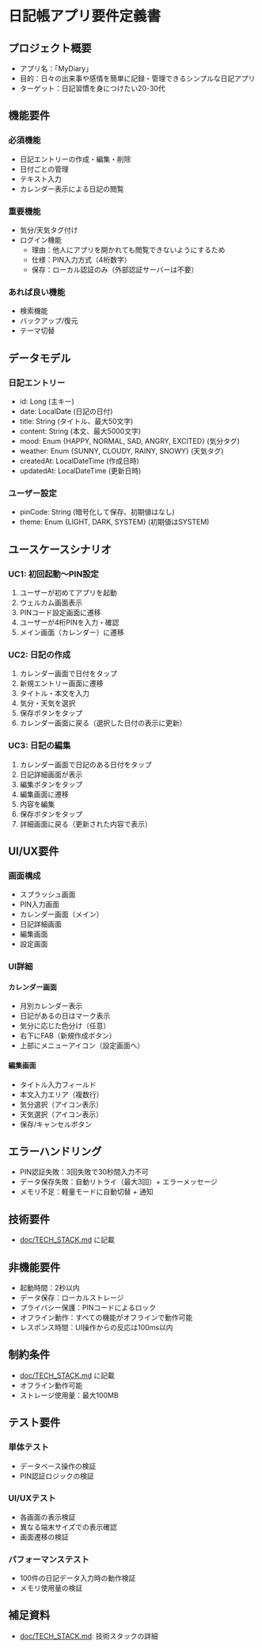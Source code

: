 # 日記帳アプリ要件定義書

## プロジェクト概要
- アプリ名：「MyDiary」
- 目的：日々の出来事や感情を簡単に記録・管理できるシンプルな日記アプリ
- ターゲット：日記習慣を身につけたい20-30代

## 機能要件
### 必須機能
- 日記エントリーの作成・編集・削除
- 日付ごとの管理
- テキスト入力
- カレンダー表示による日記の閲覧

### 重要機能
- 気分/天気タグ付け
- ログイン機能
  - 理由：他人にアプリを開かれても閲覧できないようにするため
  - 仕様：PIN入力方式（4桁数字）
  - 保存：ローカル認証のみ（外部認証サーバーは不要）

### あれば良い機能
- 検索機能
- バックアップ/復元
- テーマ切替

## データモデル
### 日記エントリー
- id: Long (主キー)
- date: LocalDate (日記の日付)
- title: String (タイトル、最大50文字)
- content: String (本文、最大5000文字)
- mood: Enum {HAPPY, NORMAL, SAD, ANGRY, EXCITED} (気分タグ)
- weather: Enum {SUNNY, CLOUDY, RAINY, SNOWY} (天気タグ)
- createdAt: LocalDateTime (作成日時)
- updatedAt: LocalDateTime (更新日時)

### ユーザー設定
- pinCode: String (暗号化して保存、初期値はなし)
- theme: Enum {LIGHT, DARK, SYSTEM} (初期値はSYSTEM)

## ユースケースシナリオ
### UC1: 初回起動〜PIN設定
1. ユーザーが初めてアプリを起動
2. ウェルカム画面表示
3. PINコード設定画面に遷移
4. ユーザーが4桁PINを入力・確認
5. メイン画面（カレンダー）に遷移

### UC2: 日記の作成
1. カレンダー画面で日付をタップ
2. 新規エントリー画面に遷移
3. タイトル・本文を入力
4. 気分・天気を選択
5. 保存ボタンをタップ
6. カレンダー画面に戻る（選択した日付の表示に更新）

### UC3: 日記の編集
1. カレンダー画面で日記のある日付をタップ
2. 日記詳細画面が表示
3. 編集ボタンをタップ
4. 編集画面に遷移
5. 内容を編集
6. 保存ボタンをタップ
7. 詳細画面に戻る（更新された内容で表示）

## UI/UX要件
### 画面構成
- スプラッシュ画面
- PIN入力画面
- カレンダー画面（メイン）
- 日記詳細画面
- 編集画面
- 設定画面

### UI詳細
#### カレンダー画面
- 月別カレンダー表示
- 日記があるの日はマーク表示
- 気分に応じた色分け（任意）
- 右下にFAB（新規作成ボタン）
- 上部にメニューアイコン（設定画面へ）

#### 編集画面
- タイトル入力フィールド
- 本文入力エリア（複数行）
- 気分選択（アイコン表示）
- 天気選択（アイコン表示）
- 保存/キャンセルボタン

## エラーハンドリング
- PIN認証失敗：3回失敗で30秒間入力不可
- データ保存失敗：自動リトライ（最大3回）+ エラーメッセージ
- メモリ不足：軽量モードに自動切替 + 通知

## 技術要件
- [doc/TECH_STACK.md](./TECH_STACK.md) に記載

## 非機能要件
- 起動時間：2秒以内
- データ保存：ローカルストレージ
- プライバシー保護：PINコードによるロック
- オフライン動作：すべての機能がオフラインで動作可能
- レスポンス時間：UI操作からの反応は100ms以内

## 制約条件
- [doc/TECH_STACK.md](./TECH_STACK.md) に記載
- オフライン動作可能
- ストレージ使用量：最大100MB

## テスト要件
### 単体テスト
- データベース操作の検証
- PIN認証ロジックの検証

### UI/UXテスト
- 各画面の表示検証
- 異なる端末サイズでの表示確認
- 画面遷移の検証

### パフォーマンステスト
- 100件の日記データ入力時の動作検証
- メモリ使用量の検証

## 補足資料
- [doc/TECH_STACK.md](./TECH_STACK.md): 技術スタックの詳細
